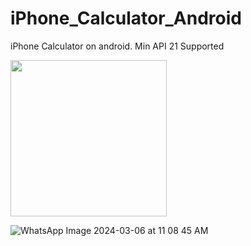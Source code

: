 # iPhone_Calculator_Android
iPhone Calculator on android.
Min API 21 Supported

<img src="https://github.com/adnanchohan/iPhone_Calculator_Android/assets/67076584/e34033db-51ce-4c00-8c85-334294ad78a5)https://github.com/adnanchohan/iPhone_Calculator_Android/assets/67076584/e34033db-51ce-4c00-8c85-334294ad78a5" width="250" heigth="600">


![WhatsApp Image 2024-03-06 at 11 08 45 AM](https://github.com/adnanchohan/iPhone_Calculator_Android/assets/67076584/a5a400f2-c2cb-46c4-894d-1cd9482424cf)
